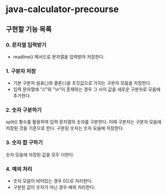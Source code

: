 # java-calculator-precourse

## 구현할 기능 목록

### 0. 문자열 입력받기
- readline() 메서드로 문자열을 입력받아 저장한다.

### 1. 구분자 저장
- 기본 구분자 쉼표(,)와 콜론(:)을 초깃값으로 가지는 구분자 모음을 저장한다.
- 입력 문자열에 "//"와 "\n"이 존재하는 경우 그 사이 값을 새로운 구분자로 모음에 추가한다.

### 2. 숫자 구분하기
split() 함수를 활용하여 입력 문자열의 숫자를 구분한다. 이때 구분자는 구분자 모음에 저장된 것을 기준으로 한다.
구분된 숫자는 숫자 모음에 저장한다.

### 3. 숫자 합 구하기
숫자 모음에 저장된 값을 모두 더한다.

### 4. 예외 처리
- 숫자 모음이 비어있는 경우 0으로 처리한다.
- 구분된 값이 숫자가 아닌 경우 예외 처리한다.